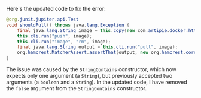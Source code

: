 Here's the updated code to fix the error:

```java
@org.junit.jupiter.api.Test
void shouldPull() throws java.lang.Exception {
    final java.lang.String image = this.copy(new com.artipie.docker.http.Image.ForOs());
    this.cli.run("push", image);
    this.cli.run("image", "rm", image);
    final java.lang.String output = this.cli.run("pull", image);
    org.hamcrest.MatcherAssert.assertThat(output, new org.hamcrest.core.StringContains(java.lang.String.format("Status: Downloaded newer image for %s", image)));
}
```

The issue was caused by the `StringContains` constructor, which now expects only one argument (a `String`), but previously accepted two arguments (a `boolean` and a `String`). In the updated code, I have removed the `false` argument from the `StringContains` constructor.